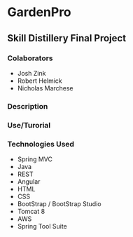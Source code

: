 # GardenPro
## Skill Distillery Final Project

### Colaborators
- Josh Zink
- Robert Helmick
- Nicholas Marchese

### Description

### Use/Turorial

### Technologies Used

- Spring MVC
- Java
- REST
- Angular
- HTML
- CSS
- BootStrap / BootStrap Studio
- Tomcat 8
- AWS
- Spring Tool Suite
